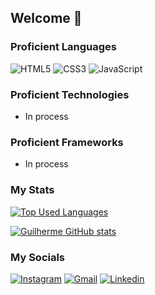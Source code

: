 ## Welcome 👋

### Proficient Languages

![HTML5](https://img.shields.io/badge/HTML-239120?style=for-the-badge&logo=html5&logoColor=white)
![CSS3](https://img.shields.io/badge/CSS-239120?&style=for-the-badge&logo=css3&logoColor=white)
![JavaScript](https://img.shields.io/badge/JavaScript-F7DF1E?style=for-the-badge&logo=javascript&logoColor=black)


### Proficient Technologies

- In process

### Proficient Frameworks

- In process

### My Stats

[![Top Used Languages](https://github-readme-stats.vercel.app/api/top-langs/?username=jggarcez&layout=compact&hide=hack,vim,assembly,scilab,elixir&theme=dark)](https://github.com/anuraghazra/github-readme-stats)

[![Guilherme GitHub stats](https://github-readme-stats.vercel.app/api?username=jggarcez&include_all_commits=true&count_private=true&show_icons=true&hide=prs&line_height=24&theme=dark)](https://github.com/anuraghazra/github-readme-stats)

### My Socials

[![Instagram](https://img.shields.io/badge/-Instagram-%23E4405F?style=for-the-badge&logo=instagram&logoColor=white)](https://instagram.com/jggarcez)
[![Gmail](https://img.shields.io/badge/-Gmail-%23333?style=for-the-badge&logo=gmail&logoColor=white)](mailto:jggarcez12@gmail.com)
[![Linkedin](https://img.shields.io/badge/-LinkedIn-%230077B5?style=for-the-badge&logo=linkedin&logoColor=white)](https://www.linkedin.com/in/guilherme-garcez-930711125/)
